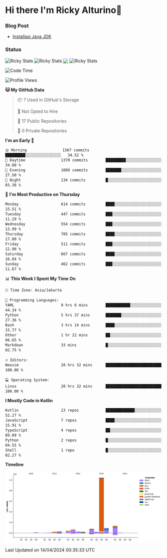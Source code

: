 # Hi there I'm Ricky Alturino👋

### Blog Post

<!-- BLOG-POST-LIST:START -->

- [Installasi Java JDK](https://onirutla.medium.com/installasi-java-jdk-ec701beeb5cb?source=rss-d9d81c918cc9------2)
<!-- BLOG-POST-LIST:END -->

### Status

<img align="center" alt="Ricky Stats" src="https://github-readme-stats.vercel.app/api?username=Alturino&theme=dark&show_icons=true&hide_border=false" />
<img align="center" alt="Ricky Stats" src="https://github-readme-stats.vercel.app/api/top-langs/?username=Alturino&theme=dark&show_icons=true&layout=compact"/>
<img align="center" width="640px" src="https://github-readme-stats.vercel.app/api/wakatime?username=Alturino&layout=compact&hide_border=true&theme=dark">
<img align="center" alt="Ricky Stats" src="https://leetcard.jacoblin.cool/onirutla?border=0&radius=20&ext=activity"/>

<!--START_SECTION:waka-->
![Code Time](http://img.shields.io/badge/Code%20Time-217%20hrs%208%20mins-blue)

![Profile Views](http://img.shields.io/badge/Profile%20Views-0-blue)

**🐱 My GitHub Data** 

> 📦 ? Used in GitHub's Storage 
 > 
> 🚫 Not Opted to Hire
 > 
> 📜 17 Public Repositories 
 > 
> 🔑 0 Private Repositories 
 > 
**I'm an Early 🐤** 

```text
🌞 Morning                1367 commits        █████████░░░░░░░░░░░░░░░░   34.52 % 
🌆 Daytime                1370 commits        █████████░░░░░░░░░░░░░░░░   34.60 % 
🌃 Evening                1089 commits        ███████░░░░░░░░░░░░░░░░░░   27.50 % 
🌙 Night                  134 commits         █░░░░░░░░░░░░░░░░░░░░░░░░   03.38 % 
```
📅 **I'm Most Productive on Thursday** 

```text
Monday                   614 commits         ████░░░░░░░░░░░░░░░░░░░░░   15.51 % 
Tuesday                  447 commits         ███░░░░░░░░░░░░░░░░░░░░░░   11.29 % 
Wednesday                554 commits         ███░░░░░░░░░░░░░░░░░░░░░░   13.99 % 
Thursday                 705 commits         ████░░░░░░░░░░░░░░░░░░░░░   17.80 % 
Friday                   511 commits         ███░░░░░░░░░░░░░░░░░░░░░░   12.90 % 
Saturday                 667 commits         ████░░░░░░░░░░░░░░░░░░░░░   16.84 % 
Sunday                   462 commits         ███░░░░░░░░░░░░░░░░░░░░░░   11.67 % 
```


📊 **This Week I Spent My Time On** 

```text
🕑︎ Time Zone: Asia/Jakarta

💬 Programming Languages: 
YAML                     9 hrs 6 mins        ███████████░░░░░░░░░░░░░░   44.34 % 
Python                   5 hrs 37 mins       ███████░░░░░░░░░░░░░░░░░░   27.36 % 
Bash                     3 hrs 14 mins       ████░░░░░░░░░░░░░░░░░░░░░   15.77 % 
Other                    1 hr 22 mins        ██░░░░░░░░░░░░░░░░░░░░░░░   06.65 % 
Markdown                 33 mins             █░░░░░░░░░░░░░░░░░░░░░░░░   02.75 % 

🔥 Editors: 
Neovim                   20 hrs 32 mins      █████████████████████████   100.00 % 

💻 Operating System: 
Linux                    20 hrs 32 mins      █████████████████████████   100.00 % 
```

**I Mostly Code in Kotlin** 

```text
Kotlin                   23 repos            █████████████░░░░░░░░░░░░   52.27 % 
JavaScript               7 repos             ████░░░░░░░░░░░░░░░░░░░░░   15.91 % 
TypeScript               4 repos             ██░░░░░░░░░░░░░░░░░░░░░░░   09.09 % 
Python                   2 repos             █░░░░░░░░░░░░░░░░░░░░░░░░   04.55 % 
Shell                    1 repo              █░░░░░░░░░░░░░░░░░░░░░░░░   02.27 % 
```



**Timeline**

![Lines of Code chart](https://raw.githubusercontent.com/Alturino/Alturino/main/assets/bar_graph.png)


 Last Updated on 14/04/2024 00:35:33 UTC
<!--END_SECTION:waka-->
